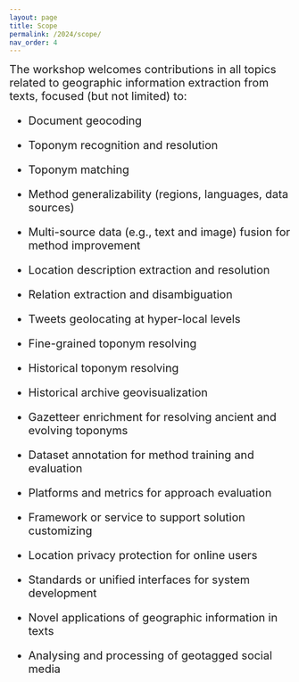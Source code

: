 ```yaml
---
layout: page
title: Scope
permalink: /2024/scope/
nav_order: 4
---
```



<span style="font-size:20px;"> 
The workshop welcomes contributions in all topics related to geographic information extraction from texts, focused (but not limited) to: 

 * <span style="font-size:20px;">Document geocoding

* <span style="font-size:20px;">Toponym recognition and resolution
  
* <span style="font-size:20px;">Toponym matching

 * <span style="font-size:20px;"> Method generalizability (regions, languages, data sources)

 * <span style="font-size:20px;">Multi-source data (e.g., text and image) fusion for method improvement

 * <span style="font-size:20px;">Location description extraction and resolution

 * <span style="font-size:20px;">Relation extraction and disambiguation

* <span style="font-size:20px;"> Tweets geolocating at hyper-local levels

* <span style="font-size:20px;"> Fine-grained toponym resolving 

* <span style="font-size:20px;"> Historical toponym resolving

* <span style="font-size:20px;"> Historical archive geovisualization

* <span style="font-size:20px;"> Gazetteer enrichment for resolving ancient and evolving toponyms 

* <span style="font-size:20px;"> Dataset annotation for method training and evaluation

* <span style="font-size:20px;"> Platforms and metrics for approach evaluation

* <span style="font-size:20px;"> Framework or service to support solution customizing

 * <span style="font-size:20px;"> Location privacy protection for online users

 * <span style="font-size:20px;"> Standards or unified interfaces for system development
  
  * <span style="font-size:20px;"> Novel applications of geographic information in texts
  
* <span style="font-size:20px;">   Analysing and processing of geotagged social media

